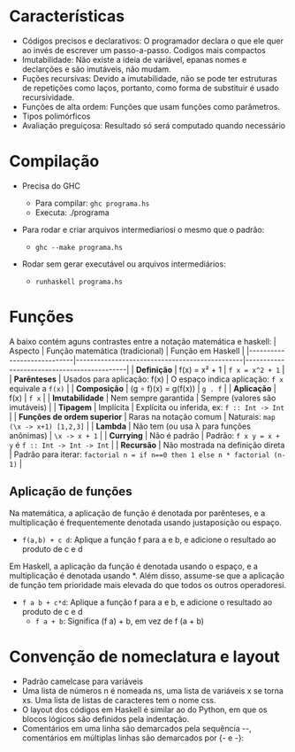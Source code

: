 # Características
- Códigos precisos e declarativos: O programador declara o que ele quer ao invés de escrever um passo-a-passo. Codigos mais compactos
- Imutabilidade: Não existe a ideia de variável, epanas nomes e declarções e são imutáveis, não mudam.
- Fuções recursivas: Devido a imutabilidade, não se pode ter estruturas de repetições como laços, portanto, como forma de substituir é usado recursividade.
- Funções de alta ordem: Funções que usam funções como parâmetros.
- Tipos polimórficos
- Avaliação preguiçosa: Resultado só será computado quando necessário

# Compilação 
- Precisa do GHC
    - Para compilar: `ghc programa.hs`
    - Executa: ./programa

- Para rodar e criar arquivos intermediariosi o mesmo que o padrão:
    - `ghc --make programa.hs`

- Rodar sem gerar executável ou arquivos intermediários:
    - `runhaskell programa.hs`


# Funções 
A baixo contém aguns contrastes entre a notação matemática e haskell:
| Aspecto                    | Função matemática (tradicional)                 | Função em Haskell                           |
|----------------------------|-----------------------------------------------|--------------------------------------------|
| **Definição**               | f(x) = x² + 1                                 | `f x = x^2 + 1`                             |
| **Parênteses**              | Usados para aplicação: f(x)                   | O espaço indica aplicação: `f x` equivale a `f(x)` |
| **Composição**              | (g ∘ f)(x) = g(f(x))                         | `g . f`                                    |
| **Aplicação**               | f(x)                                         | `f x`                                      |
| **Imutabilidade**           | Nem sempre garantida                         | Sempre (valores são imutáveis)             |
| **Tipagem**                 | Implícita                                    | Explícita ou inferida, ex: `f :: Int -> Int` |
| **Funções de ordem superior** | Raras na notação comum                     | Naturais: `map (\x -> x+1) [1,2,3]`         |
| **Lambda**                  | Não tem (ou usa λ para funções anônimas)     | `\x -> x + 1`                              |
| **Currying**                | Não é padrão                                 | Padrão: `f x y = x + y` é `f :: Int -> Int -> Int` |
| **Recursão**                | Não mostrada na definição direta             | Padrão para iterar: `factorial n = if n==0 then 1 else n * factorial (n-1)` |

## Aplicação de funções 
Na matemática, a aplicação de função é denotada por parênteses, e a multiplicação é frequentemente denotada usando justaposição ou espaço. 

- `f(a,b) + c d`: Aplique a função f para a e b, e adicione o resultado ao produto de c e d 

Em Haskell, a aplicação da função é denotada usando o espaço, e a multiplicação é denotada usando *. Além disso, assume-se que a aplicação de função tem prioridade mais elevada do que todos os outros operadoresi.
- `f a b + c*d`: Aplique a função f para a e b, e adicione o resultado ao produto de c e d 
    - `f a + b`: Significa (f a) + b, em vez de f (a + b)



# Convenção de nomeclatura e layout
- Padrão camelcase para variáveis 
- Uma lista de números n é nomeada ns, uma lista de variáveis x se torna xs. Uma lista de listas de caracteres tem o nome css.
- O layout dos códigos em Haskell é similar ao do Python, em que os blocos lógicos são definidos pela indentação.
- Comentários em uma linha são demarcados pela sequência --, comentários em múltiplas linhas são demarcados por {- e -}:

